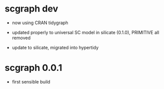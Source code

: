# scgraph dev

* now using CRAN tidygraph

* updated properly to universal SC model in silicate (0.1.0), PRIMITIVE all removed

* update to silicate, migrated into hypertidy

# scgraph 0.0.1

* first sensible build


